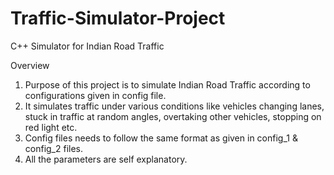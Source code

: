 # Traffic-Simulator-Project
C++ Simulator for Indian Road Traffic

Overview

1. Purpose of this project is to simulate Indian Road Traffic according to configurations given in config file.
2. It simulates traffic under various conditions like vehicles changing lanes, stuck in traffic at random angles, overtaking other vehicles, stopping on red light etc.
3. Config files needs to follow the same format as given in config_1 & config_2 files.
4. All the parameters are self explanatory.
